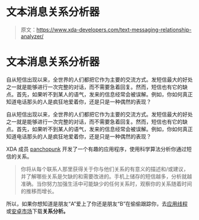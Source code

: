 # 文本消息关系分析器

> 原文：<https://www.xda-developers.com/text-messaging-relationship-analyzer/>

# 文本消息关系分析器

自从短信出现以来，全世界的人们都把它作为主要的交流方式。发短信最大的好处之一就是能够进行一次完整的对话，而不需要急着回复。然而，短信也有它的缺点。首先，如果听不到某人的语气，发来的信息经常会被误解。例如，你如何真正知道电话那头的人是疯狂地爱着你，还是只是一种偶然的表现？

自从短信出现以来，全世界的人们都把它作为主要的交流方式。发短信最大的好处之一就是能够进行一次完整的对话，而不需要急着回复。然而，短信也有它的缺点。首先，如果听不到某人的语气，发来的信息经常会被误解。例如，你如何真正知道电话那头的人是疯狂地爱着你，还是只是一种偶然的表现？

XDA 成员 [panchopunk](http://forum.xda-developers.com/member.php?u=1441805) 开发了一个有趣的应用程序，使用科学算法分析你通过短信的关系。

> 你将从每个联系人那里获得关于你与他们关系的有意义的描述和/或建议，并了解哪些关系是欠缺的和需要改进的。手机上储存的短信越多，分析就越准确。当你努力加强生活中可能缺少的任何关系时，观察你的关系随着时间的推移而增长。

所以，如果你想知道是朋友“A”爱上了你还是朋友“B”在偷偷跟踪你，去[应用线程](http://forum.xda-developers.com/showthread.php?t=1099854)或[安卓市场](https://market.android.com/details?id=john.gafford.whoLikesMeFree)下载**关系分析。**